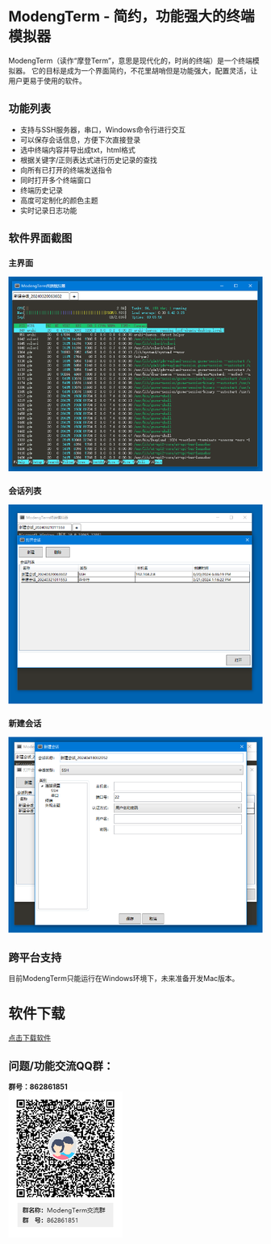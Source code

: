 # ModengTerm - 简约，功能强大的终端模拟器

ModengTerm（读作“摩登Term”，意思是现代化的，时尚的终端）是一个终端模拟器。
它的目标是成为一个界面简约，不花里胡哨但是功能强大，配置灵活，让用户更易于使用的软件。


## 功能列表
- 支持与SSH服务器，串口，Windows命令行进行交互
- 可以保存会话信息，方便下次直接登录
- 选中终端内容并导出成txt，html格式
- 根据关键字/正则表达式进行历史记录的查找
- 向所有已打开的终端发送指令
- 同时打开多个终端窗口
- 终端历史记录
- 高度可定制化的颜色主题
- 实时记录日志功能


## 软件界面截图

### 主界面
![Image](images/main_window.PNG)  

### 会话列表
![Image](images/session_list.PNG)  

### 新建会话
![Image](images/create_session.PNG)  

## 跨平台支持
目前ModengTerm只能运行在Windows环境下，未来准备开发Mac版本。  


# 软件下载

[点击下载软件](https://gitee.com/zyfalreadyexsit/ModengTerm/repository/archive/ModengTerm_x64_1.0.1.zip)

## 问题/功能交流QQ群：
**群号：862861851**  
![Image](images/QQGroup.png)  

